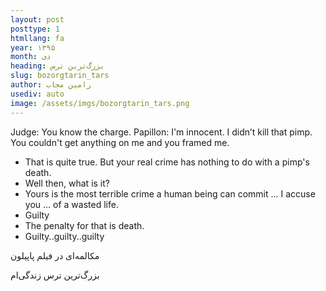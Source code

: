 ```yaml
---
layout: post
posttype: 1
htmllang: fa
year: ۱۳۹۵
month: دی
heading: بزرگ‌ترین ترس 
slug: bozorgtarin_tars
author: رامین مجاب
usediv: auto
image: /assets/imgs/bozorgtarin_tars.png
--- 
```


Judge: You know the charge.
Papillon: I'm innocent. I didn’t kill that pimp. You couldn't get anything on me and you framed me.
- That is quite true. But your real crime has nothing to do with a pimp's death. 
- Well then, what is it?	
-  Yours is the most terrible crime a human being can commit ... I accuse you ... of a wasted life.
- Guilty
- The penalty for that is death.
- Guilty..guilty..guilty

مکالمه‌ای در فیلم پاپیلون

بزرگ‌ترین ترس زندگی‌ام
